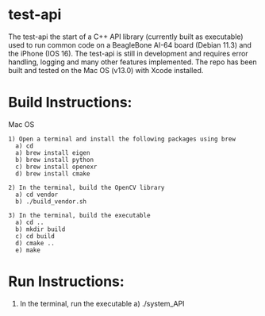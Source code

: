 # test-api

  The test-api the start of a C++ API library (currently built as executable) used to run common code on a BeagleBone AI-64 board (Debian 11.3) and the iPhone (IOS 16). The test-api is still in development and requires error handling, logging and many other features implemented. The repo has been built and tested on the Mac OS (v13.0) with Xcode installed.


# Build Instructions:
  Mac OS
  
    1) Open a terminal and install the following packages using brew
      a) cd 
      a) brew install eigen
      b) brew install python
      c) brew install openexr
      d) brew install cmake
      
    2) In the terminal, build the OpenCV library
      a) cd vendor
      b) ./build_vendor.sh
      
    3) In the terminal, build the executable
      a) cd ..
      b) mkdir build
      c) cd build
      d) cmake ..
      e) make
      
# Run Instructions:

   1) In the terminal, run the executable
     a) ./system_API
      
      
      
